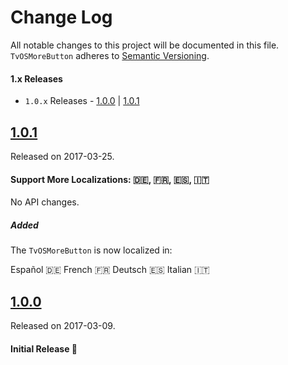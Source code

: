# Change Log
All notable changes to this project will be documented in this file.
`TvOSMoreButton` adheres to [Semantic Versioning](http://semver.org/).

#### 1.x Releases
- `1.0.x` Releases - [1.0.0](#100) | [1.0.1](#101)

## [1.0.1](https://github.com/cgoldsby/TvOSMoreButton/releases/tag/1.0.1)
Released on 2017-03-25.
#### Support More Localizations: 🇩🇪, 🇫🇷, 🇪🇸, 🇮🇹

No API changes.

##### Added

The `TvOSMoreButton` is now localized in:

Español 🇩🇪
French 🇫🇷
Deutsch 🇪🇸
Italian 🇮🇹

## [1.0.0](https://github.com/cgoldsby/TvOSMoreButton/releases/tag/1.0.0)
Released on 2017-03-09.
#### Initial Release 🎉
